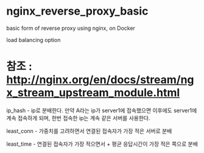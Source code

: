 # nginx_reverse_proxy_basic

basic form of reverse proxy using nginx, on Docker

load balancing option

# 참조 : http://nginx.org/en/docs/stream/ngx_stream_upstream_module.html

ip_hash - ip로 분배한다. 만약 A라는 ip가 server1에 접속했으면 이후에도 server1에 계속 접속하게 되며, 한번 접속한 ip는 계속 같은 서버를 사용한다.

least_conn - 가중치를 고려하면서 연결된 접속자가 가장 적은 서버로 분배

least_time - 연결된 접속자가 가장 적으면서 + 평균 응답시간이 가장 적은 쪽으로 분배
